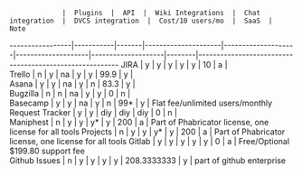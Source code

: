                  |  Plugins  |  API  |  Wiki Integrations  |  Chat integration  |  DVCS integration  |  Cost/10 users/mo  |  SaaS  |  Note                                                  
-----------------|-----------|-------|---------------------|--------------------|--------------------|--------------------|--------|--------------------------------------------------------
JIRA             |  y        |  y    |  y                  |  y                 |  y                 |  10                |  a     |                                                        
Trello           |  n        |  y    |  na                 |  y                 |  y                 |  99.9              |  y     |                                                        
Asana            |  y        |  y    |  na                 |  y                 |  n                 |  83.3              |  y     |                                                        
Bugzilla         |  n        |  n    |  na                 |  y                 |  y                 |  0                 |  n     |                                                        
Basecamp         |  y        |  y    |  na                 |  y                 |  n                 |  99*               |  y     |  Flat fee/unlimited users/monthly                      
Request Tracker  |  y        |  y    |  diy                |  diy               |  diy               |  0                 |  n     |                                                        
Maniphest        |  n        |  y    |  y                  |  y*                |  y                 |  200               |  a     |  Part of Phabricator license, one license for all tools
Projects         |  n        |  y    |  y                  |  y*                |  y                 |  200               |  a     |  Part of Phabricator license, one license for all tools
Gitlab           |  y        |  y    |  y                  |  y                 |  y                 |  0                 |  a     |  Free/Optional $199.80 support fee                     
Github Issues    |  n        |  y    |  y                  |  y                 |  y                 |  208.3333333       |  y     |  part of github enterprise                             
